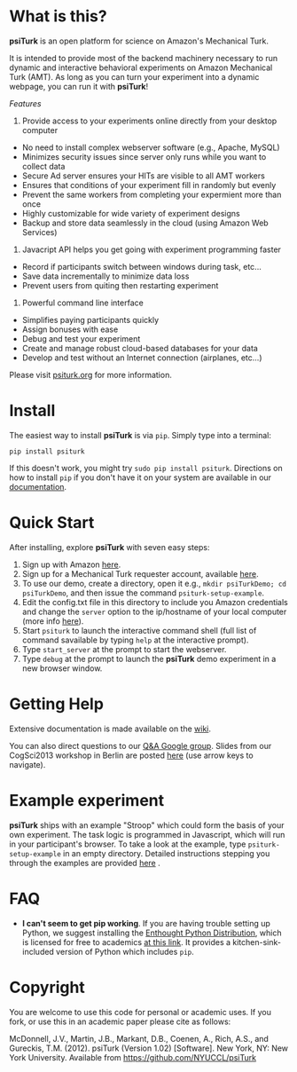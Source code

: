 What is this?
============

**psiTurk** is an open platform for science on Amazon's Mechanical Turk. 

It is intended to provide most of the backend machinery necessary to run dynamic
and interactive behavioral experiments on Amazon Mechanical Turk (AMT). As long 
as you can turn your experiment into a dynamic webpage, you can run it with 
**psiTurk**!

*Features*

1. Provide access to your experiments online directly from your desktop computer
  - No need to install complex webserver software (e.g., Apache, MySQL)
  - Minimizes security issues since server only runs while you want to collect data
  - Secure Ad server ensures your HITs are visible to all AMT workers
  - Ensures that conditions of your experiment fill in randomly but evenly
  - Prevent the same workers from completing your expermient more than once
  - Highly customizable for wide variety of experiment designs
  - Backup and store data seamlessly in the cloud (using Amazon Web Services)
1. Javacript API helps you get going with experiment programming faster
  - Record if participants switch between windows during task, etc...
  - Save data incrementally to minimize data loss
  - Prevent users from quiting then restarting experiment
1. Powerful command line interface
  - Simplifies paying participants quickly
  - Assign bonuses with ease
  - Debug and test your experiment
  - Create and manage robust cloud-based databases for your data
  - Develop and test without an Internet connection (airplanes, etc...)

Please visit [psiturk.org](https://psiturk.org) for more information.

Install
=======

The easiest way to install **psiTurk** is via `pip`.
Simply type into a terminal:

    pip install psiturk 

If this doesn't work, you might try `sudo pip install psiturk`.  Directions
on how to install `pip` if you don't have it on your system are available in 
our [documentation](https://github.com/NYUCCL/psiTurk/wiki/Getting-psiTurk-installed-on-your-computer#installation-steps).


Quick Start
===========

After installing, explore **psiTurk** with seven easy steps:

  1. Sign up with Amazon [here](http://aws.amazon.com/).
  2. Sign up for a Mechanical Turk requester account, available [here](https://requester.mturk.com/).
  3. To use our demo, create a directory, open it e.g., `mkdir psiTurkDemo; cd psiTurkDemo`, and then issue the command `psiturk-setup-example`.
  4. Edit the config.txt file in this directory to include you Amazon credentials and change the `server` option to the ip/hostname of your local computer (more info [here](https://github.com/NYUCCL/psiTurk/wiki/Config.txt)).
  5. Start `psiturk` to launch the interactive command shell (full list of command savailable by typing `help` at the interactive prompt).
  6. Type `start_server` at the prompt to start the webserver.
  7. Type `debug` at the prompt to launch the **psiTurk** demo experiment in a new browser window.


Getting Help
============

Extensive documentation is made available on the [wiki](https://github.com/NYUCCL/psiTurk/wiki/).

You can also direct questions to our [Q&A Google group](https://groups.google.com/d/forum/psiturk).
Slides from our CogSci2013 workshop in Berlin are posted [here](http://gureckislab.org/cogsci_workshop/)
(use arrow keys to navigate).  


Example experiment
=================

**psiTurk** ships with an example "Stroop" which could form the basis of your
own experiment. The task logic is programmed in Javascript, which will run in
your participant's browser. To take a look at the example, type 
`psiturk-setup-example` in an empty directory.  Detailed instructions
stepping you through the examples are provided [here](https://github.com/NYUCCL/psiTurk/wiki/Getting-up-and-running-with-the-basic-Stroop-task)
.


FAQ
===

 * **I can't seem to get pip working**.  If you are having trouble setting up
   Python, we suggest installing the [Enthought Python
   Distribution](https://www.enthought.com/products/epd/), which is licensed
   for free to academics [at this
   link](https://www.enthought.com/products/canopy/academic/). It provides a
   kitchen-sink-included version of Python which includes `pip`.

Copyright
=========
You are welcome to use this code for personal or academic uses. If you fork,
or use this in an academic paper please cite as follows:

McDonnell, J.V., Martin, J.B., Markant, D.B., Coenen, A., Rich, A.S., and Gureckis, T.M. 
(2012). psiTurk (Version 1.02) [Software]. New York, NY: New York University. 
Available from https://github.com/NYUCCL/psiTurk



